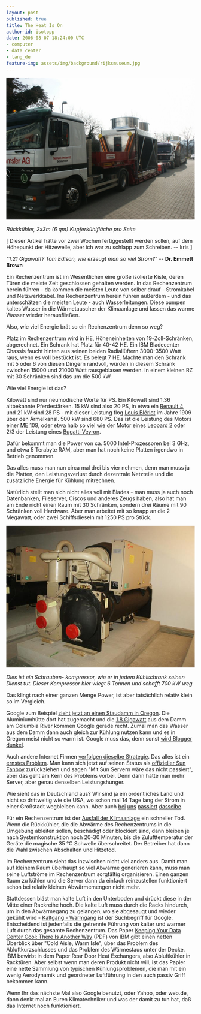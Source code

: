 ```yaml
---
layout: post
published: true
title: The Heat Is On
author-id: isotopp
date: 2006-08-07 18:24:00 UTC
- computer
- data center
- lang_de
feature-img: assets/img/background/rijksmuseum.jpg
---
```


![](/uploads/cpu_kuehler.jpg)

*Rückkühler, 2x3m (6 qm) Kupferkühlfläche pro Seite*

[ Dieser Artikel hätte vor zwei Wochen fertiggestellt werden sollen, auf dem Höhepunkt der Hitzewelle, aber ich war zu schlapp zum Schreiben. -- kris ]

*"1.21 Gigawatt? Tom Edison, wie erzeugt man so viel Strom?"* -- **Dr. Emmett Brown**

Ein Rechenzentrum ist im Wesentlichen eine große isolierte Kiste, deren Türen die meiste Zeit geschlossen gehalten werden.
In das Rechenzentrum herein führen - da kommen die meisten Leute von selber drauf - Stromkabel und Netzwerkkabel. 
Ins Rechenzentrum herein führen außerdem - und das unterschätzen die meisten Leute - auch Wasserleitungen.
Diese pumpen kaltes Wasser in die Wärmetauscher der Klimaanlage und lassen das warme Wasser wieder herausfließen.

Also, wie viel Energie brät so ein Rechenzentrum denn so weg?

Platz im Rechenzentrum wird in HE, Höheneinheiten von 19-Zoll-Schränken, abgerechnet. 
Ein Schrank hat Platz für 40-42 HE.
Ein IBM Bladecenter Chassis faucht hinten aus seinen beiden Radiallüftern 3000-3500 Watt raus, wenn es voll bestückt ist.
Es belegt 7 HE.
Machte man den Schrank mit 5 oder 6 von diesen Dingern randvoll, würden in diesem Schrank zwischen 15000 und 21000 Watt rausgeblasen werden. 
In einem kleinen RZ mit 30 Schränken sind das um die 500 kW.

Wie viel Energie ist das?

Kilowatt sind nur neumodische Worte für PS.
Ein Kilowatt sind 1.36 altbekannte Pferdestärken.
15 kW sind also 20 PS, in etwa ein
[Renault 4](http://en.wikipedia.org/wiki/Renault_4),
und 21 kW sind 28 PS - mit dieser Leistung flog 
[Louis Blériot](http://de.wikipedia.org/wiki/Blériot_XI)
im Jahre 1909 über den Ärmelkanal. 
500 kW sind 680 PS. Das ist die Leistung des Motors einer 
[ME 109](http://de.wikipedia.org/wiki/Messerschmitt_Bf_109), 
oder etwa halb so viel wie der Motor eines 
[Leopard 2](http://de.wikipedia.org/wiki/Leopard_2) 
oder 2/3 der Leistung eines 
[Bugatti Veyron](http://de.wikipedia.org/wiki/Bugatti_Veyron_16.4).

Dafür bekommt man die Power von ca. 5000 Intel-Prozessoren bei 3 GHz, und etwa 5 Terabyte RAM, aber man hat noch keine Platten irgendwo in Betrieb genommen.

Das alles muss man nun circa mal drei bis vier nehmen, denn man muss ja die Platten, den Leistungsverlust durch dezentrale Netzteile und die zusätzliche Energie für Kühlung mitrechnen.

Natürlich stellt man sich nicht alles voll mit Blades - man muss ja auch noch Datenbanken, Fileserver, Ciscos und anderes Zeugs haben, also hat man am Ende nicht einen Raum mit 30 Schränken, sondern drei Räume mit 90 Schränken voll Hardware.
Aber man arbeitet mit so knapp an die 2 Megawatt, oder zwei Schiffsdieseln mit 1250 PS pro Stück.

![](/uploads/schraubenkompressor.jpg)

*Dies ist ein Schrauben- kompressor, wie er in jedem Kühlschrank seinen Dienst tut.*
*Dieser Kompressor hier wiegt 6 Tonnen und schafft 700 kW weg.*

Das klingt nach einer ganzen Menge Power, ist aber tatsächlich relativ klein so im Vergleich. 

Google zum Beispiel 
[zieht jetzt an einen Staudamm in Oregon](http://weblog.philringnalda.com/2005/03/17/just-how-much-power-does-google-need). 
Die Aluminiumhütte dort hat zugemacht und die 
[1.8 Gigawatt](http://www.nwp.usace.army.mil/op/d/thedalles.asp)
aus dem Damm am Columbia River kommen Google gerade recht. 
Zumal man das Wasser aus dem Damm dann auch gleich zur Kühlung nutzen kann und es in Oregon meist nicht so warm ist. 
Google muss das, denn sonst 
[wird Blogger dunkel](http://buzz.blogger.com/2005/03/more-power.html).

Auch andere Internet Firmen 
[verfolgen dieselbe Strategie](http://seattletimes.nwsource.com/cgi-bin/PrintStory.pl?document_id=2003114987&zsection_id=2002119995&slug=microsoft09&date=20060709). 
Das alles ist ein 
[ernstes Problem](http://www.theinquirer.net/default.aspx?article=33507).
Man kann sich jetzt auf seinen Status als 
[offizieller Sun Fanboy](http://www.c0t0d0s0.org/archives/1533-Answer-to-the-heat-problem-The-HP-way.html)
zurückziehen und sagen "Mit Sun Servern wäre das nicht passiert", aber das geht am Kern des Problems vorbei.
Denn dann hätte man mehr Server, aber genau denselben Leistungshunger.

Wie sieht das in Deutschland aus? 
Wir sind ja ein ordentliches Land und nicht so drittweltig wie die USA, wo schon mal 14 Tage lang der Strom in einer Großstadt wegbleiben kann. 
Aber auch 
[bei](http://www.ka-news.de/kultur/news.php4?show=tja200387-125H) 
[uns](http://www.welt.de/data/2006/07/20/965948.html) 
[passiert](http://www.welt.de/data/2006/07/20/965948.html) 
[dasselbe](http://www.n24.de/boulevard/nus/index.php/a2006072612193397133).

Für ein Rechenzentrum ist der 
[Ausfall der Klimaanlage](http://www.heise.de/newsticker/meldung/59551) 
ein schneller Tod.
Wenn die Rückkühler, die die Abwärme des Rechenzentrums in die Umgebung ableiten sollen, beschädigt oder blockiert sind, dann bleiben je nach Systemkonstruktion noch 20-30 Minuten, bis die Zulufttemperatur der Geräte die magische 35 °C Schwelle überschreitet. 
Der Betreiber hat dann die Wahl zwischen Abschalten und Hitzetod.

Im Rechenzentrum sieht das inzwischen nicht viel anders aus.
Damit man auf kleinem Raum überhaupt so viel Abwärme generieren kann, muss man seine Luftströme im Rechenzentrum sorgfältig organisieren. 
Einen ganzen Raum zu kühlen und die Server dann da einfach reinzustellen funktioniert schon bei relativ kleinen Abwärmemengen nicht mehr. 

Stattdessen bläst man kalte Luft in den Unterboden und drückt diese in der Mitte einer Rackreihe hoch.
Die kalte Luft muss durch die Racks hindurch, um in den Abwärmegang zu gelangen, wo sie abgesaugt und wieder gekühlt wird - 
[Kaltgang - Warmgang](http://www.conect-online.de/klima_02.html)
ist der Suchbegriff für Google.
Entscheidend ist jedenfalls die getrennte Führung von kalter und warmer Luft durch das gesamte Rechenzentrum.
Das Paper 
[Keeping Your Data Center Cool: There Is Another Way](http://www-03.ibm.com/servers/eserver/xseries/storage/pdf/IBM_Rear_Door_Heat_Exchanger_FINAL.pdf) (PDF) 
von IBM gibt einen netten Überblick über "Cold Aisle, Warm Isle", über das Problem des Abluftkurzschlusses und das Problem des Wärmestaus unter der Decke.
IBM bewirbt in dem Paper Rear Door Heat Exchangers, also Abluftkühler in Racktüren.
Aber selbst wenn man deren Produkt nicht will, ist das Papier eine nette Sammlung von typischen Kühlungsproblemen, die man mit ein wenig Aerodynamik und geordneter Luftführung in den auch passiv Griff bekommen kann.

Wenn Ihr das nächste Mal also Google benutzt, oder Yahoo, oder web.de, dann denkt mal an Euren Klimatechniker und was der damit zu tun hat, daß das Internet noch funktioniert.
